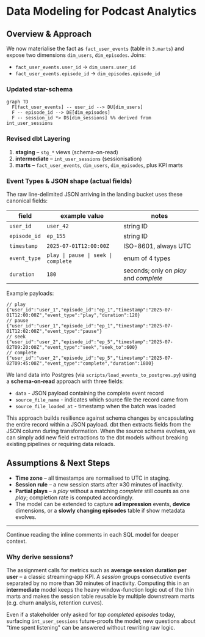 # Data Modeling for Podcast Analytics

## Overview & Approach

We now materialise the fact as `fact_user_events` (table in `3.marts`) and expose two dimensions `dim_users`, `dim_episodes`. Joins:

- `fact_user_events.user_id` → `dim_users.user_id`
- `fact_user_events.episode_id` → `dim_episodes.episode_id`

### Updated star-schema

```mermaid
graph TD
  F[fact_user_events] -- user_id --> DU[dim_users]
  F -- episode_id --> DE[dim_episodes]
  F -- session_id *> DS[dim_sessions] %% derived from int_user_sessions
```

### Revised dbt Layering

1. **staging** – `stg_*` views (schema-on-read)
2. **intermediate** – `int_user_sessions` (sessionisation)
3. **marts** – `fact_user_events`, `dim_users`, `dim_episodes`, plus KPI marts

### Event Types & JSON shape (actual fields)

The raw line-delimited JSON arriving in the landing bucket uses these canonical fields:

| field        | example value                       | notes                                  |
| ------------ | ----------------------------------- | -------------------------------------- |
| `user_id`    | `user_42`                           | string ID                              |
| `episode_id` | `ep_155`                            | string ID                              |
| `timestamp`  | `2025-07-01T12:00:00Z`              | ISO-8601, always UTC                   |
| `event_type` | `play \| pause \| seek \| complete` | enum of 4 types                        |
| `duration`   | `180`                               | seconds; only on _play_ and _complete_ |

Example payloads:

```jsonc
// play
{"user_id":"user_1","episode_id":"ep_1","timestamp":"2025-07-01T12:00:00Z","event_type":"play","duration":120}
// pause
{"user_id":"user_1","episode_id":"ep_1","timestamp":"2025-07-01T12:02:00Z","event_type":"pause"}
// seek
{"user_id":"user_2","episode_id":"ep_5","timestamp":"2025-07-02T09:20:00Z","event_type":"seek","seek_to":600}
// complete
{"user_id":"user_2","episode_id":"ep_5","timestamp":"2025-07-02T09:45:00Z","event_type":"complete","duration":1800}
```

We land data into Postgres (via `scripts/load_events_to_postgres.py`) using a **schema-on-read** approach with three fields:

- `data` - JSON payload containing the complete event record
- `source_file_name` - indicates which source file the record came from
- `source_file_loaded_at` - timestamp when the batch was loaded

This approach builds resilience against schema changes by encapsulating the entire record within a JSON payload. dbt then extracts fields from the JSON column during transformation. When the source schema evolves, we can simply add new field extractions to the dbt models without breaking existing pipelines or requiring data reloads.

## Assumptions & Next Steps

- **Time zone** – all timestamps are normalised to UTC in staging.
- **Session rule** – a new session starts after ≥30 minutes of inactivity.
- **Partial plays** – a _play_ without a matching _complete_ still counts as one
  _play_; completion rate is computed accordingly.
- The model can be extended to capture **ad impression** events, **device**
  dimensions, or a **slowly changing episodes** table if show metadata evolves.

---

Continue reading the inline comments in each SQL model for deeper context.

### Why derive sessions?

The assignment calls for metrics such as **average session duration per user** – a classic streaming‐app KPI. A _session_ groups consecutive events separated by no more than 30 minutes of inactivity. Computing this in an **intermediate** model keeps the heavy window-function logic out of the thin marts and makes the session table reusable by multiple downstream marts (e.g. churn analysis, retention curves).

Even if a stakeholder only asked for _top completed episodes_ today, surfacing `int_user_sessions` future-proofs the model; new questions about "time spent listening" can be answered without rewriting raw logic.
